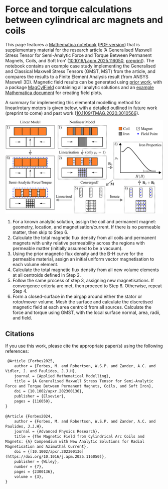 # Force and torque calculations between cylindrical arc magnets and coils
This page features a [Mathematica notebook](https://github.com/AUMAG/mag-gmst-force/blob/8b237dd854b60771678d33ff9b432291a644afba/Force%20and%20Torque%20Between%20Cylindrical%20Arc%20Coils%20and%20Magnets.nb) ([PDF version](https://github.com/AUMAG/mag-gmst-force/blob/8b237dd854b60771678d33ff9b432291a644afba/Force%20and%20Torque%20Between%20Cylindrical%20Arc%20Coils%20and%20Magnets.pdf)) that is supplementary material for the research article ‘A Generalised Maxwell Stress Tensor for Semi-Analytic Force and Torque Between Permanent Magnets, Coils, and Soft Iron’ ([10.1016/j.apm.2025.116050](https://doi.org/10.1016/j.apm.2025.116050), [preprint](https://github.com/AUMAG/mag-gmst-force/blob/main/mag-gmst-force-Forbes-manuscript-2025.pdf)). The notebook contains an example case study implementing the Generalised and Classical Maxwell Stress Tensors (GMST, MST) from the article, and compares the results to a Finite Element Analysis result (from ANSYS Maxwell 3D). Magnetic field results can be generated using [prior work](https://github.com/AUMAG/mag-cyl-field), with a package [MagCylField](https://github.com/AUMAG/mag-gmst-force/blob/8b237dd854b60771678d33ff9b432291a644afba/MagCylField.wl) containing all analytic solutions and an [example Mathematica document](https://github.com/AUMAG/mag-gmst-force/blob/8b237dd854b60771678d33ff9b432291a644afba/MagCylField-package-test/MagCylField%20example.nb) for creating field plots.

A summary for implementing this elemental modelling method for linear/rotary motors is given below, with a detailed outlined in future work (preprint to come) and past work ([10.1109/TMAG.2020.3010566](https://doi.org/10.1109/TMAG.2020.3010566)).

<img style="background-color:white;" src=https://github.com/AUMAG/mag-gmst-force/blob/main/doc/elemental-model-process.png />

1. For a known analytic solution, assign the coil and permanent magnet: geometry, location, and magnetisation/current. If there is no permeable matter, then skip to Step 6.
1. Calculate the total magnetic flux density from all coils and permanent magnets with unity relative permeability across the regions with permeable matter (initially assumed to be a vacuum).
1. Using the prior magnetic flux density and the B-H curve for the permeable material, assign an initial uniform vector magnetisation to each volume element.
1. Calculate the total magnetic flux density from all new volume elements at all centroids defined in Step 2.
1. Follow the same process of step 3, assigning new magnetisations. If convergence criteria are met, then proceed to Step 6.  Otherwise, repeat Step 4.
1. Form a closed-surface in the airgap around either the stator or rotor/mover volume. Mesh the surface and calculate the discretised magnetic field at each area centroid from all sources. Calculate the force and torque using GMST, with the local surface normal, area, radii, and field.

## Citations

If you use this work, please cite the appropriate paper(s) using the following references:

     @Article {Forbes2025,
        author = {Forbes, M. and Robertson, W.S.P. and Zander, A.C. and Vidler, J. and Paulides, J.J.H},
        journal = {Applied Mathematical Modelling},
        title = {A Generalised Maxwell Stress Tensor for Semi-Analytic Force and Torque Between Permanent Magnets, Coils, and Soft Iron},
        doi = {10.1002/apxr.202300136},
        publisher = {Elsevier},
        pages = {116050},
    }

    @Article {Forbes2024,
        author = {Forbes, M. and Robertson, W.S.P. and Zander, A.C. and Paulides, J.J.H},
        journal = {Advanced Physics Research},
        title = {The Magnetic Field from Cylindrical Arc Coils and Magnets: {A} Compendium with New Analytic Solutions for Radial Magnetisation and Azimuthal Current},
        doi = {[10.1002/apxr.202300136](https://doi.org/10.1016/j.apm.2025.116050)},
        publisher = {Wiley},
        number = {7},
        pages = {2300136},
        volume = {3},
    }

